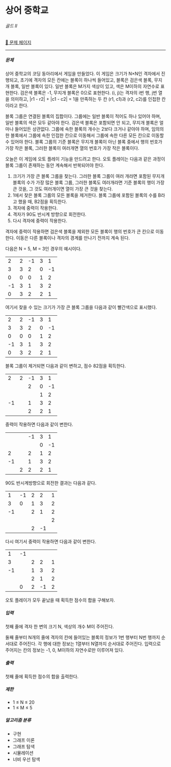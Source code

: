 # 상어 중학교

###### 골드 Ⅱ

[:link: 문제 페이지](https://www.acmicpc.net/problem/21609)

---

##### 문제

상어 중학교의 코딩 동아리에서 게임을 만들었다. 이 게임은 크기가 N×N인 격자에서 진행되고, 초기에 격자의 모든 칸에는 블록이 하나씩 들어있고, 블록은 검은색 블록, 무지개 블록, 일반 블록이 있다. 일반 블록은 M가지 색상이 있고, 색은 M이하의 자연수로 표현한다. 검은색 블록은 -1, 무지개 블록은 0으로 표현한다. (i, j)는 격자의 i번 행, j번 열을 의미하고, |r1 - r2| + |c1 - c2| = 1을 만족하는 두 칸 (r1, c1)과 (r2, c2)를 인접한 칸이라고 한다.

블록 그룹은 연결된 블록의 집합이다. 그룹에는 일반 블록이 적어도 하나 있어야 하며, 일반 블록의 색은 모두 같아야 한다. 검은색 블록은 포함되면 안 되고, 무지개 블록은 얼마나 들어있든 상관없다. 그룹에 속한 블록의 개수는 2보다 크거나 같아야 하며, 임의의 한 블록에서 그룹에 속한 인접한 칸으로 이동해서 그룹에 속한 다른 모든 칸으로 이동할 수 있어야 한다. 블록 그룹의 기준 블록은 무지개 블록이 아닌 블록 중에서 행의 번호가 가장 작은 블록, 그러한 블록이 여러개면 열의 번호가 가장 작은 블록이다.

오늘은 이 게임에 오토 플레이 기능을 만드려고 한다. 오토 플레이는 다음과 같은 과정이 블록 그룹이 존재하는 동안 계속해서 반복되어야 한다.

1. 크기가 가장 큰 블록 그룹을 찾는다. 그러한 블록 그룹이 여러 개라면 포함된 무지개 블록의 수가 가장 많은 블록 그룹, 그러한 블록도 여러개라면 기준 블록의 행이 가장 큰 것을, 그 것도 여러개이면 열이 가장 큰 것을 찾는다.
2. 1에서 찾은 블록 그룹의 모든 블록을 제거한다. 블록 그룹에 포함된 블록의 수를 B라고 했을 때, B2점을 획득한다.
3. 격자에 중력이 작용한다.
4. 격자가 90도 반시계 방향으로 회전한다.
5. 다시 격자에 중력이 작용한다.

격자에 중력이 작용하면 검은색 블록을 제외한 모든 블록이 행의 번호가 큰 칸으로 이동한다. 이동은 다른 블록이나 격자의 경계를 만나기 전까지 계속 된다.

다음은 N = 5, M = 3인 경우의 예시이다.

|     |     |     |     |     |
| --- | --- | --- | --- | --- |
| 2   | 2   | -1  | 3   | 1   |
| 3   | 3   | 2   | 0   | -1  |
| 0   | 0   | 0   | 1   | 2   |
| -1  | 3   | 1   | 3   | 2   |
| 0   | 3   | 2   | 2   | 1   |

여기서 찾을 수 있는 크기가 가장 큰 블록 그룹을 다음과 같이 빨간색으로 표시했다.

|     |     |     |     |     |
| --- | --- | --- | --- | --- |
| 2   | 2   | -1  | 3   | 1   |
| 3   | 3   | 2   | 0   | -1  |
| 0   | 0   | 0   | 1   | 2   |
| -1  | 3   | 1   | 3   | 2   |
| 0   | 3   | 2   | 2   | 1   |

블록 그룹이 제거되면 다음과 같이 변하고, 점수 82점을 획득한다.

|     |     |     |     |     |
| --- | --- | --- | --- | --- |
| 2   | 2   | -1  | 3   | 1   |
|     |     | 2   | 0   | -1  |
|     |     |     | 1   | 2   |
| -1  |     | 1   | 3   | 2   |
|     |     | 2   | 2   | 1   |

중력이 작용하면 다음과 같이 변한다.

|     |     |     |     |     |
| --- | --- | --- | --- | --- |
|     |     | -1  | 3   | 1   |
|     |     |     | 0   | -1  |
| 2   |     | 2   | 1   | 2   |
| -1  |     | 1   | 3   | 2   |
|     | 2   | 2   | 2   | 1   |

90도 반시계방향으로 회전한 결과는 다음과 같다.

|     |     |     |     |     |
| --- | --- | --- | --- | --- |
| 1   | -1  | 2   | 2   | 1   |
| 3   | 0   | 1   | 3   | 2   |
| -1  |     | 2   | 1   | 2   |
|     |     |     |     | 2   |
|     |     | 2   | -1  |     |

다시 여기서 중력이 작용하면 다음과 같이 변한다.

|     |     |     |     |     |
| --- | --- | --- | --- | --- |
| 1   | -1  |     |     |     |
| 3   |     | 2   | 2   | 1   |
| -1  |     | 1   | 3   | 2   |
|     |     | 2   | 1   | 2   |
|     | 0   | 2   | -1  | 2   |

오토 플레이가 모두 끝났을 때 획득한 점수의 합을 구해보자.

##### 입력

첫째 줄에 격자 한 변의 크기 N, 색상의 개수 M이 주어진다.

둘째 줄부터 N개의 줄에 격자의 칸에 들어있는 블록의 정보가 1번 행부터 N번 행까지 순서대로 주어진다. 각 행에 대한 정보는 1열부터 N열까지 순서대로 주어진다. 입력으로 주어지는 칸의 정보는 -1, 0, M이하의 자연수로만 이루어져 있다.

##### 출력

첫째 줄에 획득한 점수의 합을 출력한다.

##### 제한

- 1 ≤ N ≤ 20
- 1 ≤ M ≤ 5

##### 알고리즘 분류

- 구현
- 그래프 이론
- 그래프 탐색
- 시뮬레이션
- 너비 우선 탐색

